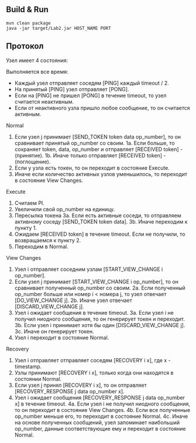 ## Build & Run
    mvn clean package
    java -jar target/Lab2.jar HOST_NAME PORT

## Протокол
Узел имеет 4 состояния:

Выполняется все время:
* Каждый узел отправляет соседям [PING] каждый timeout / 2.
* На принятый [PING] узел отправляет [PONG].
* Если на [PING] не пришел [PONG] в течение timeout, то узел считается неактивным.
* Если от неактивного узла пришло любое сообщение, то он считается активным.

Normal
1. Если узел j принимает [SEND_TOKEN token data op_number], то он сравнивает принятый op_number со своим.
	1a. Если больше, то сохраняет token, data, op_number и отправляет [RECEIVED token] - (принятие).
	1b. Иначе только отправляет [RECEIVED token] - (поглощение).
2. Если у узла есть токен, то он переходит в состояние Execute.
2. Иначе если количество активных узлов уменьшилось, то переходит в состояние View Changes.

Execute
1. Считаем PI.
2. Увеличили свой op_number на единицу.
3. Пересылка токена
	3a. Если есть активные соседи, то отправляем активному соседу [SEND_TOKEN token data].
	3b. Иначе переходим к пункту 1.
4. Ожидаем [RECEIVED token] в течение timeout. Если не получили, то возвращаемся к пункту 2.
5. Переходим в Normal.

View Changes
1. Узел i отправляет соседним узлам [START_VIEW_CHANGE i op_number].
2. Если узел j принимаeт [START_VIEW_CHANGE i op_number], то он сравнивает полученный op_number со своим.
	2а. Если полученный op_number больше или номер i < номера j, то узел отвечает [DO_VIEW_CHANGE j].
	2b. Иначе узел отвечает [DISCARD_VIEW_CHANGE j].
3. Узел i ожидает сообщения в течение timeout.
	3а. Если узел i не получил ниодного сообщения, то он генерирует токен и переходит.
	3b. Если узел i принимает хотя бы один [DISCARD_VIEW_CHANGE j].
	3с. Иначе он генерирует токен.
4. Узел i переходит в состояние Normal.

Recovery
1. Узел i отправляет отправляет соседям [RECOVERY i x], где x - timestamp.
2. Узлы принимают [RECOVERY i x], только когда они находятся в состоянии Normal. 
3. Если узел j принял [RECOVERY i x], то он отправляет [RECOVERY_RESPONSE j data op_number x].
4. Узел i ожидает сообщения [RECOVERY_RESPONSE j data op_number x] в течение timeout. 
	4а. Если узел i не получил ниодного сообщения, то он переходит в состояние View Changes.
	4b.	Если все полученные op_number меньше его, то переходит в состояние Normal.
	4c. Иначе на основе полученных сообщений, узел запоминает наибольший op_number, данные соответствующие ему и переходит в состояние Normal.